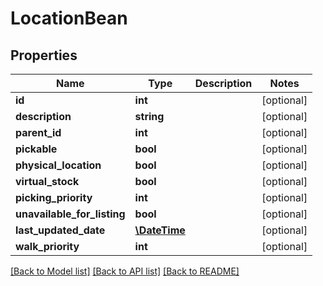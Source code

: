 # LocationBean

## Properties
Name | Type | Description | Notes
------------ | ------------- | ------------- | -------------
**id** | **int** |  | [optional] 
**description** | **string** |  | [optional] 
**parent_id** | **int** |  | [optional] 
**pickable** | **bool** |  | [optional] 
**physical_location** | **bool** |  | [optional] 
**virtual_stock** | **bool** |  | [optional] 
**picking_priority** | **int** |  | [optional] 
**unavailable_for_listing** | **bool** |  | [optional] 
**last_updated_date** | [**\DateTime**](\DateTime.md) |  | [optional] 
**walk_priority** | **int** |  | [optional] 

[[Back to Model list]](../README.md#documentation-for-models) [[Back to API list]](../README.md#documentation-for-api-endpoints) [[Back to README]](../README.md)


